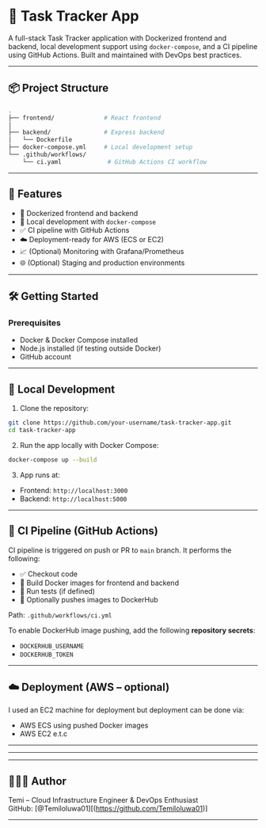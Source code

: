 # 📝 Task Tracker App

A full-stack Task Tracker application with Dockerized frontend and backend, local development support using `docker-compose`, and a CI pipeline using GitHub Actions. Built and maintained with DevOps best practices.

---

## 📦 Project Structure

```bash
.
├── frontend/              # React frontend
│  
├── backend/               # Express backend
│   └── Dockerfile
├── docker-compose.yml     # Local development setup
└── .github/workflows/
    └── ci.yaml             # GitHub Actions CI workflow
```

---

## 🚀 Features

- 🐳 Dockerized frontend and backend
- 🔧 Local development with `docker-compose`
- ✅ CI pipeline with GitHub Actions
- ☁️ Deployment-ready for AWS (ECS or EC2)
- 📈 (Optional) Monitoring with Grafana/Prometheus
- 🌐 (Optional) Staging and production environments

---

## 🛠️ Getting Started

### Prerequisites

- Docker & Docker Compose installed
- Node.js installed (if testing outside Docker)
- GitHub account

---

## 🐳 Local Development

1. Clone the repository:

```bash
git clone https://github.com/your-username/task-tracker-app.git
cd task-tracker-app
```

2. Run the app locally with Docker Compose:

```bash
docker-compose up --build
```

3. App runs at:

- Frontend: `http://localhost:3000`
- Backend: `http://localhost:5000`

---

## 🔁 CI Pipeline (GitHub Actions)

CI pipeline is triggered on push or PR to `main` branch. It performs the following:

- ✅ Checkout code
- 🔧 Build Docker images for frontend and backend
- 🧪 Run tests (if defined)
- 🔐 Optionally pushes images to DockerHub

Path: `.github/workflows/ci.yml`

To enable DockerHub image pushing, add the following **repository secrets**:

- `DOCKERHUB_USERNAME`
- `DOCKERHUB_TOKEN`

---

## ☁️ Deployment (AWS – optional)

I used an EC2 machine for deployment but deployment can be done via:

- AWS ECS using pushed Docker images
- AWS EC2 e.t.c

---

---

---

## 👨🏽‍💻 Author

Temi – Cloud Infrastructure Engineer & DevOps Enthusiast  
GitHub: [@Temiloluwa01][(https://github.com/Temiloluwa01)]

---
